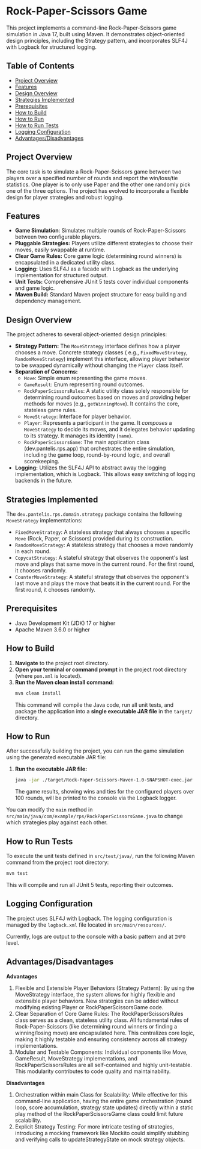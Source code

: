 # Rock-Paper-Scissors Game

This project implements a command-line Rock-Paper-Scissors game simulation in Java 17, built using Maven. It
demonstrates object-oriented design principles, including the Strategy pattern, and incorporates SLF4J with Logback for
structured logging.

## Table of Contents

* [Project Overview](#project-overview)
* [Features](#features)
* [Design Overview](#design-overview)
* [Strategies Implemented](#strategies-implemented)
* [Prerequisites](#prerequisites)
* [How to Build](#how-to-build)
* [How to Run](#how-to-run)
* [How to Run Tests](#how-to-run-tests)
* [Logging Configuration](#logging-configuration)
* [Advantages/Disadvantages](#advantagesdisadvantages)

## Project Overview

The core task is to simulate a Rock-Paper-Scissors game between two players over a specified number of rounds and report
the win/loss/tie statistics. One player is to only use Paper and the other one randomly pick one of the three options.
The project has evolved to incorporate a flexible design for player strategies and robust logging.

## Features

* **Game Simulation**: Simulates multiple rounds of Rock-Paper-Scissors between two configurable players.
* **Pluggable Strategies:** Players utilize different strategies to choose their moves, easily swappable at runtime.
* **Clear Game Rules:** Core game logic (determining round winners) is encapsulated in a dedicated utility class.
* **Logging:** Uses SLF4J as a facade with Logback as the underlying implementation for structured output.
* **Unit Tests:** Comprehensive JUnit 5 tests cover individual components and game logic.
* **Maven Build:** Standard Maven project structure for easy building and dependency management.

## Design Overview

The project adheres to several object-oriented design principles:

* **Strategy Pattern:** The `MoveStrategy` interface defines how a player chooses a move. Concrete strategy classes (
  e.g., `FixedMoveStrategy`, `RandomMoveStrategy`) implement this interface, allowing player behavior to be swapped
  dynamically without changing the `Player` class itself.
* **Separation of Concerns:**
    * `Move`: Simple enum representing the game moves.
    * `GameResult`: Enum representing round outcomes.
    * `RockPaperScissorsRules`: A static utility class solely responsible for determining round outcomes based on moves
      and providing helper methods for moves (e.g., `getWinningMove`). It contains the core, stateless game rules.
    * `MoveStrategy`: Interface for player behavior.
    * `Player`: Represents a participant in the game. It *composes* a `MoveStrategy` to decide its moves, and it
      delegates behavior updating to its strategy. It manages its identity (`name`).
    * `RockPaperScissorsGame`: The main application class (dev.pantelis.rps.app) that orchestrates the entire
      simulation, including the game loop, round-by-round logic, and overall scorekeeping.
* **Logging:** Utilizes the SLF4J API to abstract away the logging implementation, which is
  Logback. This allows easy switching of logging backends in the future.

## Strategies Implemented

The `dev.pantelis.rps.domain.strategy` package contains the following `MoveStrategy` implementations:

* `FixedMoveStrategy`: A stateless strategy that always chooses a specific `Move` (Rock, Paper, or Scissors) provided
  during its construction.
* `RandomMoveStrategy`: A stateless strategy that chooses a move randomly in each round.
* `CopycatStrategy`: A stateful strategy that observes the opponent's last move and plays that same move in the current
  round. For the first round, it chooses randomly.
* `CounterMoveStrategy`: A stateful strategy that observes the opponent's last move and plays the move that beats
  it in the current round. For the first round, it chooses randomly.

## Prerequisites

* Java Development Kit (JDK) 17 or higher
* Apache Maven 3.6.0 or higher

## How to Build

1. **Navigate** to the project root directory.
2. **Open your terminal or command prompt** in the project root directory (where `pom.xml` is located).
3. **Run the Maven clean install command:**
   ```bash
   mvn clean install
   ```
   This command will compile the Java code, run all unit tests, and package the application into a **single executable
   JAR file** in the `target/` directory.

## How to Run

After successfully building the project, you can run the game simulation using the generated executable JAR file:

1. **Run the executable JAR file:**
   ```bash
   java -jar ./target/Rock-Paper-Scissors-Maven-1.0-SNAPSHOT-exec.jar
   ```
   The game results, showing wins and ties for the configured players over 100 rounds, will be printed to the console
   via the Logback logger.

You can modify the `main` method in `src/main/java/com/example/rps/RockPaperScissorsGame.java` to change which
strategies play against each other.

## How to Run Tests

To execute the unit tests defined in `src/test/java/`, run the following Maven command from the project root directory:

```bash
mvn test
```

This will compile and run all JUnit 5 tests, reporting their outcomes.

## Logging Configuration

The project uses SLF4J with Logback. The logging configuration is managed by the `logback.xml` file located in
`src/main/resources/`.

Currently, logs are output to the console with a basic pattern and at `INFO` level.

## Advantages/Disadvantages

**Advantages**

1. Flexible and Extensible Player Behaviors (Strategy Pattern): By using the MoveStrategy interface, the system allows
   for highly flexible and extensible player behaviors. New strategies can be added without modifying existing Player or
   RockPaperScissorsGame code.
2. Clear Separation of Core Game Rules: The RockPaperScissorsRules class serves as a clean, stateless utility class. All
   fundamental rules of Rock-Paper-Scissors (like determining round winners or finding a winning/losing move) are
   encapsulated here. This centralizes core logic, making it highly testable and ensuring consistency across all
   strategy implementations.
3. Modular and Testable Components: Individual components like Move, GameResult, MoveStrategy implementations, and
   RockPaperScissorsRules are all self-contained and highly unit-testable. This modularity contributes to code quality
   and maintainability.

**Disadvantages**

1. Orchestration within main Class for Scalability: While effective for this command-line application,
   having the entire game orchestration (round loop, score accumulation, strategy state updates) directly within a
   static play method of the RockPaperScissorsGame class could limit future scalability.
2. Explicit Strategy Testing: For more intricate testing of strategies, introducing a mocking framework like
   Mockito could simplify stubbing and verifying calls to updateStrategyState on mock strategy objects.

